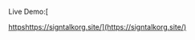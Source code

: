 Live Demo:[

[https](https://signtalkorg.site/)https://signtalkorg.site/](https://signtalkorg.site/)
